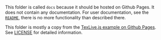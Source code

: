 This folder is called `docs` because it should be hosted on Github Pages. It does not contain any documentation. For user documentation, see the [`README`](../README.md), there is no more functionality than described there.

This folder is mostly a copy from the [TexLive.js example on Github Pages](https://github.com/manuels/texlive.js/tree/gh-pages). See [LICENSE](LICENSE) for detailed information.
